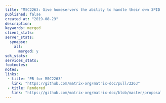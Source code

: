 ```yaml
---
title: "MSC2263: Give homeservers the ability to handle their own 3PID registrations/password resets"
published: false
created_at: "2019-08-29"
description:
keywords: merged
client_stats:
server_stats:
  synapse:
    all:
      merged: y
sdk_stats:
services_stats:
footnotes:
notes:
links:
 - title: "PR for MSC2263"
   link: "https://github.com/matrix-org/matrix-doc/pull/2263"
 - title: Rendered
   link: "https://github.com/matrix-org/matrix-doc/blob/master/proposals/2263-homeserver-pw-resets.md"
---
```


